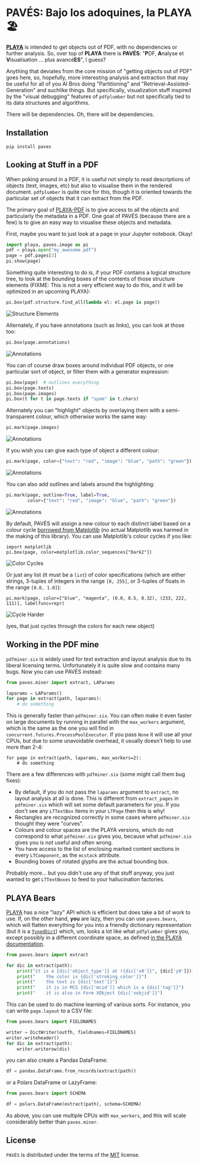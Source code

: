 # PAVÉS: Bajo los adoquines, la PLAYA 🏖️

[**PLAYA**](https://github.com/dhdaines/playa) is intended
to get objects out of PDF, with no
dependencies or further analysis.  So, over top of **PLAYA** there is
**PAVÉS**: "**P**DF, **A**nalyse et **V**isualisation ... plus
avancé**ES**", I guess?

Anything that deviates from the core mission of "getting objects out
of PDF" goes here, so, hopefully, more interesting analysis and
extraction that may be useful for all of you AI Bros doing
"Partitioning" and "Retrieval-Assisted-Generation" and suchlike
things.  But specifically, visualization stuff inspired by the "visual
debugging" features of `pdfplumber` but not specifically tied to its
data structures and algorithms.

There will be dependencies.  Oh, there will be dependencies.

## Installation

```console
pip install paves
```

## Looking at Stuff in a PDF

When poking around in a PDF, it is useful not simply to read
descriptions of objects (text, images, etc) but also to visualise them
in the rendered document.  `pdfplumber` is quite nice for this, though
it is oriented towards the particular set of objects that it can
extract from the PDF.

The primary goal of [PLAYA-PDF](https://dhdaines.github.io/playa)
is to give access to all the objects and
particularly the metadata in a PDF.  One goal of PAVÉS (because there
are a few) is to give an easy way to visualise these objects and
metadata.

First, maybe you want to just look at a page in your Jupyter notebook.
Okay!

```python
import playa, paves.image as pi
pdf = playa.open("my_awesome.pdf")
page = pdf.pages[3]
pi.show(page)
```

Something quite interesting to do is, if your PDF contains a logical
structure tree, to look at the bounding boxes of the contents of those
structure elements (FIXME: This is not a very efficient way to do
this, and it will be optimized in an upcoming PLAYA):

```python
pi.box(pdf.structure.find_all(lambda el: el.page is page))
```

![Structure Elements](./docs/page3-elements.png)

Alternately, if you have annotations (such as links), you can look at
those too:

```python
pi.box(page.annotations)
```

![Annotations](./docs/page2-annotations.png)

You can of course draw boxes around individual PDF objects, or
one particular sort of object, or filter them with a generator
expression:

```python
pi.box(page)  # outlines everything
pi.box(page.texts)
pi.box(page.images)
pi.box(t for t in page.texts if "spam" in t.chars)
```

Alternately you can "highlight" objects by overlaying them with a
semi-transparent colour, which otherwise works the same way:

```python
pi.mark(page.images)
```

![Annotations](./docs/page298-images.png)

If you wish you can give each type of object a different colour:

```python
pi.mark(page, color={"text": "red", "image": "blue", "path": "green"})
```

![Annotations](./docs/page298-colors.png)

You can also add outlines and labels around the highlighting:

```python
pi.mark(page, outline=True, label=True,
        color={"text": "red", "image": "blue", "path": "green"})
```

![Annotations](./docs/page298-outlines.png)

By default, PAVÉS will assign a new colour to each distinct label based
on a colour cycle [borrowed from
Matplotlib](https://matplotlib.org/stable/gallery/color/color_cycle_default.html)
(no actual Matplotlib was harmed in the making of this library).  You
can use Matplotlib's colour cycles if you like:

```
import matplotlib
pi.box(page, color=matplotlib.color_sequences["Dark2"])
```

![Color Cycles](./docs/page2-color-cycles.png)

Or just any list (it must be a `list`) of color specifications (which
are either strings, 3-tuples of integers in the range `[0, 255]`, or
3-tuples of floats in the range `[0.0, 1.0]`):

```
pi.mark(page, color=["blue", "magenta", (0.0, 0.5, 0.32), (233, 222, 111)], labelfunc=repr)
```

![Cycle Harder](./docs/page298-color-cycles.png)

(yes, that just cycles through the colors for each new object)

## Working in the PDF mine

`pdfminer.six` is widely used for text extraction and layout analysis
due to its liberal licensing terms.  Unfortunately it is quite slow
and contains many bugs.  Now you can use PAVÉS instead:

```python
from paves.miner import extract, LAParams

laparams = LAParams()
for page in extract(path, laparams):
    # do something
```

This is generally faster than `pdfminer.six`.  You can often make it
even faster on large documents by running in parallel with the
`max_workers` argument, which is the same as the one you will find in
`concurrent.futures.ProcessPoolExecutor`.  If you pass `None` it will
use all your CPUs, but due to some unavoidable overhead, it usually
doesn't help to use more than 2-4:

```
for page in extract(path, laparams, max_workers=2):
    # do something
```

There are a few differences with `pdfminer.six` (some might call them
bug fixes):

- By default, if you do not pass the `laparams` argument to `extract`,
  no layout analysis at all is done.  This is different from
  `extract_pages` in `pdfminer.six` which will set some default
  parameters for you.  If you don't see any `LTTextBox` items in your
  `LTPage` then this is why!
- Rectangles are recognized correctly in some cases where
  `pdfminer.six` thought they were "curves".
- Colours and colour spaces are the PLAYA versions, which do not
  correspond to what `pdfminer.six` gives you, because what
  `pdfminer.six` gives you is not useful and often wrong.
- You have access to the list of enclosing marked content sections in
  every `LTComponent`, as the `mcstack` attribute.
- Bounding boxes of rotated glyphs are the actual bounding box.

Probably more... but you didn't use any of that stuff anyway, you just
wanted to get `LTTextBoxes` to feed to your hallucination factories.

## PLAYA Bears

[PLAYA](https://github.com/dhdaines/playa) has a nice "lazy" API which
is efficient but does take a bit of work to use.  If, on the other
hand, **you** are lazy, then you can use `paves.bears`, which will
flatten everything for you into a friendly dictionary representation
(but it is a
[`TypedDict`](https://typing.readthedocs.io/en/latest/spec/typeddict.html#typeddict))
which, um, looks a lot like what `pdfplumber` gives you, except
possibly in a different coordinate space, as defined [in the PLAYA
documentation](https://github.com/dhdaines/playa#an-important-note-about-coordinate-spaces).

```python
from paves.bears import extract

for dic in extract(path):
    print("it is a {dic['object_type']} at ({dic['x0']}", {dic['y0']}))
    print("    the color is {dic['stroking_color']}")
    print("    the text is {dic['text']}")
    print("    it is in MCS {dic['mcid']} which is a {dic['tag']}")
    print("    it is also in Form XObject {dic['xobjid']}")
```

This can be used to do machine learning of various sorts.  For
instance, you can write `page.layout` to a CSV file:

```python
from paves.bears import FIELDNAMES

writer = DictWriter(outfh, fieldnames=FIELDNAMES)
writer.writeheader()
for dic in extract(path):
    writer.writerow(dic)
```

you can also create a Pandas DataFrame:

```python
df = pandas.DataFrame.from_records(extract(path))
```

or a Polars DataFrame or LazyFrame:

```python
from paves.bears import SCHEMA

df = polars.DataFrame(extract(path), schema=SCHEMA)
```

As above, you can use multiple CPUs with `max_workers`, and this will
scale considerably better than `paves.miner`.

## License

`PAVÉS` is distributed under the terms of the
[MIT](https://spdx.org/licenses/MIT.html) license.
